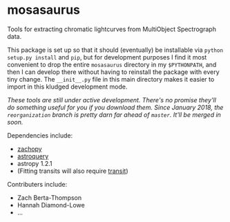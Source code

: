 # mosasaurus
Tools for extracting chromatic lightcurves from MultiObject Spectrograph data.

This package is set up so that it should (eventually) be installable via `python setup.py install` and `pip`, but for development purposes I find it most convenient to drop the entire `mosasaurus` directory in my `$PYTHONPATH`, and then I can develop there without having to reinstall the package with every tiny change. The `__init__.py` file in this main directory makes it easier to import in this kludged development mode.

*These tools are still under active development. There's no promise they'll do something useful for you if you download them. Since January 2018, the `reorganization` branch is pretty darn far ahead of `master`. It'll be merged in soon.*

Dependencies include:

+ [zachopy](https://github.com/zkbt/zachopy)
+ [astroquery](https://github.com/astropy/astroquery)
+ astropy 1.2.1
+ (Fitting transits will also require [transit](https://github.com/zkbt/transit))

Contributers include:

+ Zach Berta-Thompson
+ Hannah Diamond-Lowe
+ ...
